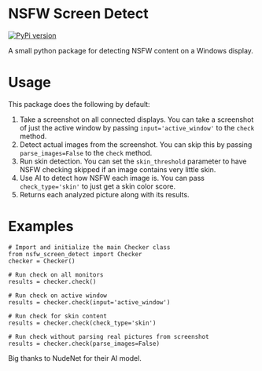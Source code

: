 
# NSFW Screen Detect

[![PyPi version](https://badgen.net/pypi/v/pip/)](https://pypi.org/project/nsfw-screen-detect/)

A small python package for detecting NSFW content on a Windows display.

# Usage

This package does the following by default:  
1. Take a screenshot on all connected displays. You can take a screenshot of just the active window by passing `input='active_window'` to the `check` method.
2. Detect actual images from the screenshot. You can skip this by passing `parse_images=False` to the `check` method.
3. Run skin detection. You can set the `skin_threshold` parameter to have NSFW checking skipped if an image contains very little skin.
4. Use AI to detect how NSFW each image is. You can pass `check_type='skin'` to just get a skin color score.
5. Returns each analyzed picture along with its results.

# Examples

```
# Import and initialize the main Checker class
from nsfw_screen_detect import Checker
checker = Checker()

# Run check on all monitors
results = checker.check()

# Run check on active window
results = checker.check(input='active_window')

# Run check for skin content
results = checker.check(check_type='skin')

# Run check without parsing real pictures from screenshot
results = checker.check(parse_images=False)
```

Big thanks to NudeNet for their AI model.